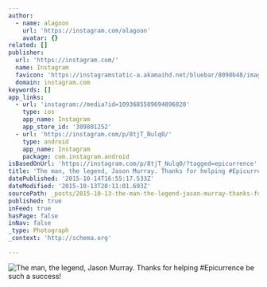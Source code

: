 ```yaml
---
author:
  - name: alagoon
    url: 'https://instagram.com/alagoon'
    avatar: {}
related: []
publisher:
  url: 'https://instagram.com/'
  name: Instagram
  favicon: 'https://instagramstatic-a.akamaihd.net/bluebar/8090b48/images/ico/favicon.ico'
  domain: instagram.com
keywords: []
app_links:
  - url: 'instagram://media?id=1093685589694896820'
    type: ios
    app_name: Instagram
    app_store_id: '389801252'
  - url: 'https://instagram.com/p/8tjT_Nulq0/'
    type: android
    app_name: Instagram
    package: com.instagram.android
isBasedOnUrl: 'https://instagram.com/p/8tjT_Nulq0/?tagged=epicurrence'
title: 'The man, the legend, Jason Murray. Thanks for helping #Epicurrence be such a success!'
datePublished: '2015-10-14T16:55:17.533Z'
dateModified: '2015-10-13T20:11:01.693Z'
sourcePath: _posts/2015-10-13-the-man-the-legend-jason-murray-thanks-for-helping-epicu.md
published: true
inFeed: true
hasPage: false
inNav: false
_type: Photograph
_context: 'http://schema.org'

---
```

![The man&comma; the legend&comma; Jason Murray&period; Thanks for helping &num;Epicurrence be such a success&excl;](https://scontent.cdninstagram.com/hphotos-xfa1/t51.2885-15/s640x640/sh0.08/e35/12062996_1641537039460195_1216403654_n.jpg)